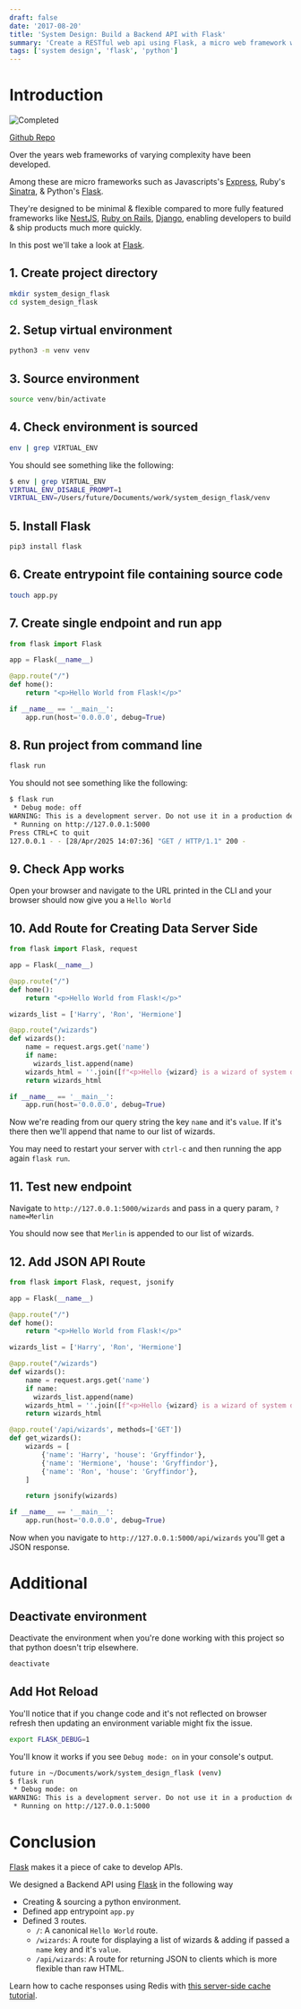 ```yaml
---
draft: false
date: '2017-08-20'
title: 'System Design: Build a Backend API with Flask'
summary: 'Create a RESTful web api using Flask, a micro web framework written in Python. Serve data to client side apps using REST & minimal setup thanks to the robust & simple Flask framework.'
tags: ['system design', 'flask', 'python']
---
```


# Introduction

<img src="/static/gifs/backend-api.gif" alt="Completed" />

[Github Repo](https://github.com/PrimeTimeTran/system_design_backend_api)

Over the years web frameworks of varying complexity have been developed.

Among these are micro frameworks such as Javascripts's [Express](https://expressjs.com/en/starter/installing.html), Ruby's [Sinatra](https://sinatrarb.com/), & Python's [Flask](https://flask.palletsprojects.com/en/stable/).

They're designed to be minimal & flexible compared to more fully featured frameworks like [NestJS](https://nestjs.com/), [Ruby on Rails](https://rubyonrails.org/), [Django](https://www.djangoproject.com/), enabling developers to build & ship products much more quickly.

In this post we'll take a look at [Flask](https://flask.palletsprojects.com/en/stable/).

## 1. Create project directory

```sh
mkdir system_design_flask
cd system_design_flask
```

## 2. Setup virtual environment

```sh
python3 -m venv venv
```

## 3. Source environment

```sh
source venv/bin/activate
```

## 4. Check environment is sourced

```sh
env | grep VIRTUAL_ENV
```

You should see something like the following:

```sh
$ env | grep VIRTUAL_ENV
VIRTUAL_ENV_DISABLE_PROMPT=1
VIRTUAL_ENV=/Users/future/Documents/work/system_design_flask/venv
```

## 5. Install Flask

```sh
pip3 install flask
```

## 6. Create entrypoint file containing source code

```sh
touch app.py
```

## 7. Create single endpoint and run app

```py showLineNumbers
from flask import Flask

app = Flask(__name__)

@app.route("/")
def home():
    return "<p>Hello World from Flask!</p>"

if __name__ == '__main__':
    app.run(host='0.0.0.0', debug=True)
```

## 8. Run project from command line

```sh
flask run
```

You should not see something like the following:

```sh
$ flask run
 * Debug mode: off
WARNING: This is a development server. Do not use it in a production deployment. Use a production WSGI server instead.
 * Running on http://127.0.0.1:5000
Press CTRL+C to quit
127.0.0.1 - - [28/Apr/2025 14:07:36] "GET / HTTP/1.1" 200 -
```

## 9. Check App works

Open your browser and navigate to the URL printed in the CLI and your browser should now give you a `Hello World`

## 10. Add Route for Creating Data Server Side

```py showLineNumbers
from flask import Flask, request

app = Flask(__name__)

@app.route("/")
def home():
    return "<p>Hello World from Flask!</p>"

wizards_list = ['Harry', 'Ron', 'Hermione']

@app.route("/wizards")
def wizards():
    name = request.args.get('name')
    if name:
      wizards_list.append(name)
    wizards_html = ''.join([f"<p>Hello {wizard} is a wizard of system design with Flask!</p>" for wizard in wizards_list])
    return wizards_html

if __name__ == '__main__':
    app.run(host='0.0.0.0', debug=True)
```

Now we're reading from our query string the key `name` and it's `value`. If it's there then we'll append that name to our list of wizards.

You may need to restart your server with `ctrl-c` and then running the app again `flask run`.

## 11. Test new endpoint

Navigate to `http://127.0.0.1:5000/wizards` and pass in a query param, `?name=Merlin`

You should now see that `Merlin` is appended to our list of wizards.

## 12. Add JSON API Route

```py showLineNumbers
from flask import Flask, request, jsonify

app = Flask(__name__)

@app.route("/")
def home():
    return "<p>Hello World from Flask!</p>"

wizards_list = ['Harry', 'Ron', 'Hermione']

@app.route("/wizards")
def wizards():
    name = request.args.get('name')
    if name:
      wizards_list.append(name)
    wizards_html = ''.join([f"<p>Hello {wizard} is a wizard of system design with Flask!</p>" for wizard in wizards_list])
    return wizards_html

@app.route('/api/wizards', methods=['GET'])
def get_wizards():
    wizards = [
        {'name': 'Harry', 'house': 'Gryffindor'},
        {'name': 'Hermione', 'house': 'Gryffindor'},
        {'name': 'Ron', 'house': 'Gryffindor'},
    ]

    return jsonify(wizards)

if __name__ == '__main__':
    app.run(host='0.0.0.0', debug=True)
```

Now when you navigate to `http://127.0.0.1:5000/api/wizards` you'll get a JSON response.

# Additional

## Deactivate environment

Deactivate the environment when you're done working with this project so that python doesn't trip elsewhere.

```sh
deactivate
```

## Add Hot Reload

You'll notice that if you change code and it's not reflected on browser refresh then updating an environment variable might fix the issue.

```sh
export FLASK_DEBUG=1
```

You'll know it works if you see `Debug mode: on` in your console's output.

```sh showLineNumbers {3}
future in ~/Documents/work/system_design_flask (venv)
$ flask run
 * Debug mode: on
WARNING: This is a development server. Do not use it in a production deployment. Use a production WSGI server instead.
 * Running on http://127.0.0.1:5000
```

# Conclusion

[Flask](https://flask.palletsprojects.com/en/stable/) makes it a piece of cake to develop APIs.

We designed a Backend API using [Flask](https://flask.palletsprojects.com/en/stable/) in the following way

- Creating & sourcing a python environment.
- Defined app entrypoint `app.py`
- Defined 3 routes.
  - `/`: A canonical `Hello World` route.
  - `/wizards`: A route for displaying a list of wizards & adding if passed a `name` key and it's `value`.
  - `/api/wizards`: A route for returning JSON to clients which is more flexible than raw HTML.

Learn how to cache responses using Redis with [this server-side cache tutorial](./build-api-cache).
